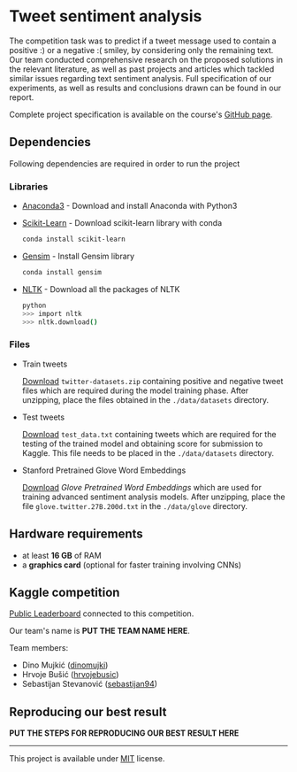 # Tweet sentiment analysis

The competition task was to predict if a tweet message used to contain a positive :) or a negative :( smiley, by considering only the remaining text. Our team conducted comprehensive research on the proposed solutions in the relevant literature, as well as past projects and articles which tackled similar issues regarding text sentiment analysis. Full specification of our experiments, as well as results and conclusions drawn can be found in our report.

Complete project specification is available on the course's [GitHub page](https://github.com/epfml/ML_course/tree/master/projects/project2/project_text_classification).

## Dependencies

Following dependencies are required in order to run the project

### Libraries

* [Anaconda3](https://www.anaconda.com/download/) - Download and install Anaconda with Python3

* [Scikit-Learn](http://scikit-learn.org/stable/install.html) - Download scikit-learn library with conda
    ```sh
    conda install scikit-learn
    ```

* [Gensim](https://radimrehurek.com/gensim/) - Install Gensim library
    ```sh
    conda install gensim
    ```

* [NLTK](http://www.nltk.org/data.html) - Download all the packages of NLTK
    ```sh
    python
    >>> import nltk
    >>> nltk.download()
    ```

### Files

* Train tweets

    [Download](https://www.kaggle.com/c/epfml17-text/data) `twitter-datasets.zip` containing positive and negative tweet files which are required during the model training phase. After unzipping, place the files obtained in the `./data/datasets` directory.

* Test tweets

    [Download](https://www.kaggle.com/c/epfml17-text/data) `test_data.txt` containing tweets which are required for the testing of the trained model and obtaining score for submission to Kaggle. This file needs to be placed in the `./data/datasets` directory.

* Stanford Pretrained Glove Word Embeddings

    [Download](http://nlp.stanford.edu/data/glove.twitter.27B.zip) *Glove Pretrained Word Embeddings* which are used for training advanced sentiment analysis models. After unzipping, place the file `glove.twitter.27B.200d.txt` in the `./data/glove` directory.

## Hardware requirements

* at least **16 GB** of RAM
* a **graphics card** (optional for faster training involving CNNs)

## Kaggle competition

[Public Leaderboard](https://www.kaggle.com/c/epfml17-text/leaderboard) connected to this competition.

Our team's name is **PUT THE TEAM NAME HERE**.

Team members:

* Dino Mujkić ([dinomujki](https://github.com/dinomujki))
* Hrvoje Bušić ([hrvojebusic](https://github.com/hrvojebusic))
* Sebastijan Stevanović ([sebastijan94](https://github.com/sebastijan94))

## Reproducing our best result

**PUT THE STEPS FOR REPRODUCING OUR BEST RESULT HERE**

___

This project is available under [MIT](https://opensource.org/licenses/MIT) license.
